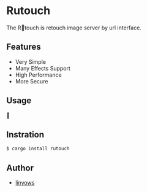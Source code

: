 Rutouch
==

The R🦀touch is retouch image server by url interface.

Features
--

- Very Simple
- Many Effects Support
- High Performance
- More Secure

Usage
--

🦀

Instration
--

```sh
$ cargo install rutouch
```

Author
--

- [linyows](https://github.com/linyows)
